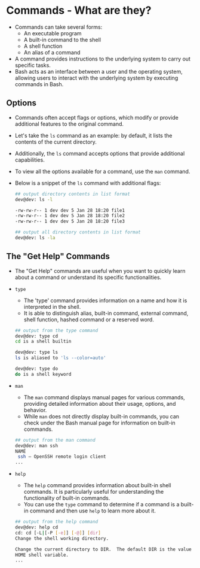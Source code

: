 # Commands - What are they?
- Commands can take several forms:
    - An executable program
    - A built-in command to the shell
    - A shell function
    - An alias of a command
- A command provides instructions to the underlying system to carry out specific tasks.
- Bash acts as an interface between a user and the operating system, allowing users to interact with the underlying system by executing commands in Bash.


## Options
- Commands often accept flags or options, which modify or provide additional features to the original command.
- Let's take the <code>ls</code> command as an example: by default, it lists the contents of the current directory.
- Additionally, the <code>ls</code> command accepts options that provide additional capabilities.
- To view all the options available for a command, use the <code>man</code> command.
- Below is a snippet of the <code>ls</code> command with additional flags:

    ```bash
    ## output directory contents in list format
    dev@dev: ls -l

    -rw-rw-r-- 1 dev dev 5 Jan 28 18:20 file1
    -rw-rw-r-- 1 dev dev 5 Jan 28 18:20 file2
    -rw-rw-r-- 1 dev dev 5 Jan 28 18:20 file3

    ## output all directory contents in list format
    dev@dev: ls -la
    ```

## The "Get Help" Commands
- The "Get Help" commands are useful when you want to quickly learn about a command or understand its specific functionalities.
- <code>type</code>  
    - The 'type' command provides information on a name and how it is interpreted in the shell. 
    - It is able to distinguish alias, built-in command, external command, shell function, hashed command or a reserved word. 

    ```bash
    ## output from the type command
    dev@dev: type cd
    cd is a shell builtin

    dev@dev: type ls
    ls is aliased to 'ls --color=auto'

    dev@dev: type do
    do is a shell keyword
    ```
- <code>man</code> 
    - The <code>man</code> command displays manual pages for various commands, providing detailed information about their usage, options, and behavior.
     - While <code>man</code> does not directly display built-in commands, you can check under the Bash manual page for information on built-in commands.

    ```bash
    ## output from the man command
    dev@dev: man ssh
    NAME
     ssh — OpenSSH remote login client
    ...
    ```
- <code>help</code> 
    - The <code>help</code> command provides information about built-in shell commands. It is particularly useful for understanding the functionality of built-in commands.
    - You can use the <code>type</code> command to determine if a command is a built-in command and then use <code>help</code> to learn more about it.

    ``` bash
    ## output from the help command
    dev@dev: help cd
    cd: cd [-L|[-P [-e]] [-@]] [dir]
    Change the shell working directory.
    
    Change the current directory to DIR.  The default DIR is the value of the
    HOME shell variable.
    ...
    ```

